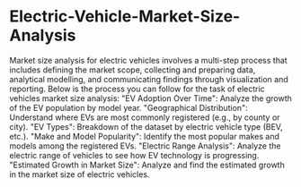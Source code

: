 # Electric-Vehicle-Market-Size-Analysis
Market size analysis for electric vehicles involves a multi-step process that includes defining the market scope, 
collecting and preparing data, analytical modelling, and communicating findings through visualization and reporting.
Below is the process you can follow for the task of electric vehicles market size analysis:
"EV Adoption Over Time": Analyze the growth of the EV population by model year.
"Geographical Distribution": Understand where EVs are most commonly registered (e.g., by county or city).
"EV Types": Breakdown of the dataset by electric vehicle type (BEV, etc.).
"Make and Model Popularity": Identify the most popular makes and models among the registered EVs.
"Electric Range Analysis": Analyze the electric range of vehicles to see how EV technology is progressing.
"Estimated Growth in Market Size": Analyze and find the estimated growth in the market size of electric vehicles.
